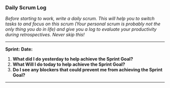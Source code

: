 ### Daily Scrum Log
_Before starting to work, write a daily scrum. This will help you to switch tasks to and focus on this scrum (Your personal scrum is probably not the only thing you do in life) and give you a log to evaluate your productivity during retrospectives. Never skip this!_

***
__Sprint:__
__Date:__
 1. __What did I do yesterday to help achieve the Sprint Goal?__
 2. __What Will I do today to help achieve the Sprint Goal?__
 3. __Do I see any blockers that could prevent me from achieving the Sprint Goal?__
***
